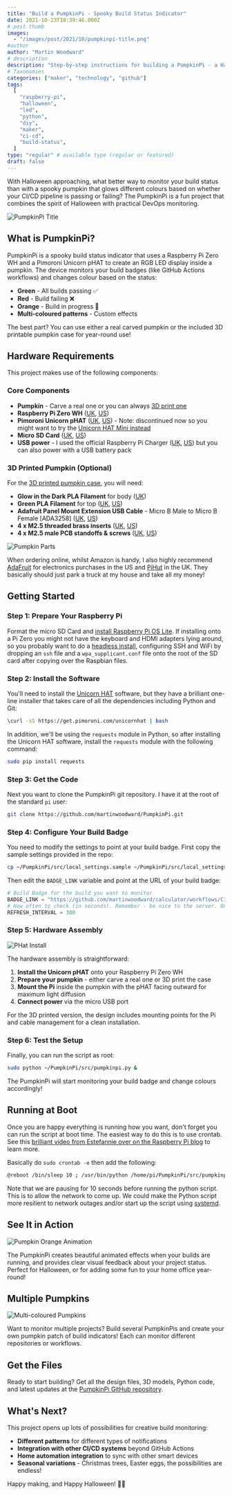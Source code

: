 ```yaml
---
title: "Build a PumpkinPi - Spooky Build Status Indicator"
date: 2021-10-23T18:39:46.000Z
# post thumb
images:
  - "/images/post/2021/10/pumpkinpi-title.png"
#author
author: "Martin Woodward"
# description
description: "Step-by-step instructions for building a PumpkinPi - a Halloween-themed build status indicator using Raspberry Pi Zero and RGB LEDs"
# Taxonomies
categories: ["maker", "technology", "github"]
tags:
  [
    "raspberry-pi",
    "halloween",
    "led",
    "python",
    "diy",
    "maker",
    "ci-cd",
    "build-status",
  ]
type: "regular" # available type (regular or featured)
draft: false
---
```


With Halloween approaching, what better way to monitor your build status than with a spooky pumpkin that glows different colours based on whether your CI/CD pipeline is passing or failing? The PumpkinPi is a fun project that combines the spirit of Halloween with practical DevOps monitoring.

![PumpkinPi Title](/images/post/2021/10/pumpkinpi-title.png)

## What is PumpkinPi?

PumpkinPi is a spooky build status indicator that uses a Raspberry Pi Zero WH and a Pimoroni Unicorn pHAT to create an RGB LED display inside a pumpkin. The device monitors your build badges (like GitHub Actions workflows) and changes colour based on the status:

- **Green** - All builds passing ✅
- **Red** - Build failing ❌
- **Orange** - Build in progress 🔄
- **Multi-coloured patterns** - Custom effects

The best part? You can use either a real carved pumpkin or the included 3D printable pumpkin case for year-round use!

## Hardware Requirements

This project makes use of the following components:

### Core Components

- **Pumpkin** - Carve a real one or you can always [3D print one](#3d-printed-pumpkin)
- **Raspberry Pi Zero WH** ([UK](https://amzn.to/33rmXEc), [US](https://amzn.to/3lcQLul))
- **Pimoroni Unicorn pHAT** ([UK](https://amzn.to/3l8rPnR), [US](https://amzn.to/30wEWaG)) - Note: discontinued now so you might want to try the [Unicorn HAT Mini instead](https://shop.pimoroni.com/products/unicorn-hat-mini)
- **Micro SD Card** ([UK](https://amzn.to/2SoRagP), [US](https://amzn.to/2GeMWWT))
- **USB power** - I used the official Raspberry Pi Charger ([UK](https://amzn.to/33qvreN), [US](https://amzn.to/36yKkh4)) but you can also power with a USB battery pack

### 3D Printed Pumpkin (Optional)

For the [3D printed pumpkin case](https://github.com/martinwoodward/PumpkinPi/tree/main/stl), you will need:

- **Glow in the Dark PLA Filament** for body ([UK](https://amzn.to/2SmQzwj))
- **Green PLA Filament** for top ([UK](https://amzn.to/2GeMlo7), [US](https://amzn.to/30vuAHX))
- **Adafruit Panel Mount Extension USB Cable** - Micro B Male to Micro B Female [ADA3258] ([UK](https://amzn.to/3irYgf9), [US](https://amzn.to/34pR51V))
- **4 x M2.5 threaded brass inserts** ([UK](https://amzn.to/3ixudCK), [US](https://amzn.to/33rnYw0))
- **4 x M2.5 male PCB standoffs & screws** ([UK](https://amzn.to/3cYGkYE), [US](https://amzn.to/3l8VDk8))

![Pumpkin Parts](/images/post/2021/10/pumpkin-parts.jpg)

When ordering online, whilst Amazon is handy, I also highly recommend [AdaFruit](https://www.adafruit.com/) for electronics purchases in the US and [PiHut](https://thepihut.com/) in the UK. They basically should just park a truck at my house and take all my money!

## Getting Started

### Step 1: Prepare Your Raspberry Pi

Format the micro SD Card and [install Raspberry Pi OS Lite](https://www.raspberrypi.org/downloads/raspberry-pi-os/). If installing onto a Pi Zero you might not have the keyboard and HDMI adapters lying around, so you probably want to do a [headless install](https://www.raspberrypi.org/documentation/configuration/wireless/headless.md), configuring SSH and WiFi by dropping an `ssh` file and a `wpa_supplicant.conf` file onto the root of the SD card after copying over the Raspbian files.

### Step 2: Install the Software

You'll need to install the [Unicorn HAT](https://github.com/pimoroni/unicorn-hat) software, but they have a brilliant one-line installer that takes care of all the dependencies including Python and Git:

```bash
\curl -sS https://get.pimoroni.com/unicornhat | bash
```

In addition, we'll be using the `requests` module in Python, so after installing the Unicorn HAT software, install the `requests` module with the following command:

```bash
sudo pip install requests
```

### Step 3: Get the Code

Next you want to clone the PumpkinPi git repository. I have it at the root of the standard `pi` user:

```bash
git clone https://github.com/martinwoodward/PumpkinPi.git
```

### Step 4: Configure Your Build Badge

You need to modify the settings to point at your build badge. First copy the sample settings provided in the repo:

```bash
cp ~/PumpkinPi/src/local_settings.sample ~/PumpkinPi/src/local_settings.py
```

Then edit the `BADGE_LINK` variable and point at the URL of your build badge:

```python
# Build Badge for the build you want to monitor
BADGE_LINK = "https://github.com/martinwoodward/calculator/workflows/CI/badge.svg?branch=main"
# How often to check (in seconds). Remember - be nice to the server. Once every 5 minutes is plenty.
REFRESH_INTERVAL = 300
```

### Step 5: Hardware Assembly

![PHat Install](/images/post/2021/10/phat-install.jpg)

The hardware assembly is straightforward:

1. **Install the Unicorn pHAT** onto your Raspberry Pi Zero WH
2. **Prepare your pumpkin** - either carve a real one or 3D print the case
3. **Mount the Pi** inside the pumpkin with the pHAT facing outward for maximum light diffusion
4. **Connect power** via the micro USB port

For the 3D printed version, the design includes mounting points for the Pi and cable management for a clean installation.

### Step 6: Test the Setup

Finally, you can run the script as root:

```bash
sudo python ~/PumpkinPi/src/pumpkinpi.py &
```

The PumpkinPi will start monitoring your build badge and change colours accordingly!

## Running at Boot

Once you are happy everything is running how you want, don't forget you can run the script at boot time. The easiest way to do this is to use crontab. See this [brilliant video from Estefannie over on the Raspberry Pi blog](https://www.raspberrypi.org/blog/how-to-run-a-script-at-start-up-on-a-raspberry-pi-using-crontab/) to learn more.

Basically do `sudo crontab -e` then add the following:

```bash
@reboot /bin/sleep 10 ; /usr/bin/python /home/pi/PumpkinPi/src/pumpkinpi.py &
```

Note that we are pausing for 10 seconds before running the python script. This is to allow the network to come up. We could make the Python script more resilient to network outages and/or start up the script using [systemd](https://www.raspberrypi.org/documentation/linux/usage/systemd.md).

## See It in Action

![Pumpkin Orange Animation](/images/post/2021/10/pumpkin-orange.gif)

The PumpkinPi creates beautiful animated effects when your builds are running, and provides clear visual feedback about your project status. Perfect for Halloween, or for adding some fun to your home office year-round!

## Multiple Pumpkins

![Multi-coloured Pumpkins](/images/post/2021/10/multi-coloured-pumpkins.jpg)

Want to monitor multiple projects? Build several PumpkinPis and create your own pumpkin patch of build indicators! Each can monitor different repositories or workflows.

## Get the Files

Ready to start building? Get all the design files, 3D models, Python code, and latest updates at the [PumpkinPi GitHub repository](https://github.com/martinwoodward/PumpkinPi).

## What's Next?

This project opens up lots of possibilities for creative build monitoring:

- **Different patterns** for different types of notifications
- **Integration with other CI/CD systems** beyond GitHub Actions
- **Home automation integration** to sync with other smart devices
- **Seasonal variations** - Christmas trees, Easter eggs, the possibilities are endless!

Happy making, and Happy Halloween! 🎃👻
